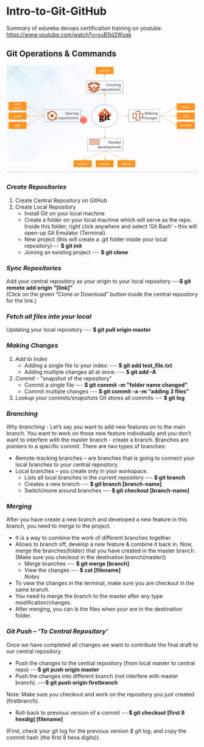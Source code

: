# Intro-to-Git-GitHub
Summary of edureka devops certification training on youtube: https://www.youtube.com/watch?v=xuB1Id2Wxak
## Git Operations & Commands
![Git Operations and Commands](/images/git_pic1.png)
### *Create Repositories*
  1. Create Central Repository on GitHub
  2. Create Local Repository
     * Install Git on your local machine
     * Create a folder on your local machine which will serve as the repo. Inside this folder, right click anywhere and select ‘Git Bash’ – this will open-up Git Emulator (Terminal).
     * New project (this will create a .git folder inside your local repository)--- **$ git init**	 
     * Joining an existing project --- **$ git clone** 
### *Sync Repositories*
  Add your central repository as your origin to your local repository ---**$ git remote add origin “[link]”**  
  (Click on the green “Clone or Download” button inside the central repository for the link.)
### *Fetch all files into your local*
  Updating your local repository --- **$ git pull origin master**
### *Making Changes*
  1. *Add to Index*
     * Adding a single file to your index:  --- **$ git add test_file.txt**
     * Adding multiple changes all at once: --- **$ git add -A**
  2. *Commit* - "snapshot of the repository"
     * Commit a single file --- **$ git commit -m "folder name changed"**
     * Commit multiple changes --- **$ git commit –a –m “adding 3 files”**
  3. *Lookup your commits/snapshots* 
     Git stores all commits --- **$ git log**

### *Branching*
  *Why branching* - Let’s say you want to add new features on to the main branch. You want to work on those new feature individually and you don’t want to interfere with the master branch - create a branch.
  Branches are pointers to a specific commit. There are two types of branches:
  - Remote-tracking branches – are branches that is  going to connect your local branches to your central repository.
  - Local branches – you create only in your workspace.
    * Lists all local branches in the current repository --- **$ git branch**
    * Creates a new branch        --- **$ git branch [branch-name]**
    * Switch/move around branches --- **$ git checkout [branch-name]**
### *Merging*
After you have create a new branch and developed a new feature in this branch, you need to merge to the project.
  - It is a way to combine the work of different branches together.
  - Allows to branch off, develop a new feature & combine it back in.
Now, merge the branches(folder) that you have created in the master branch. (Make sure you checkout in the destination branch(master))
    * Merge branches  ---  **$ git merge [branch]**
	* View the changes   ---  **$ cat [filename]**	
*Notes*
- To view the changes in the terminal, make sure you are checkout in the same branch.
- You need to merge the branch to the master after any type modification/changes.
- After merging, you can ls the files when your are in the destination folder.
### *Git Push – ‘To Central Repository’*
  Once we have completed all changes we want to contribute the final draft to our central repository.
  * Push the changes to the central repository (from local master to central repo) ---**$ git push origin master**
  * Push the changes into different branch (not interfere with master branch). ---**$ git push origin firstbranch**
  
  Note: Make sure you checkout and work on the repository you just created (firstbranch).
  * Roll-back to previous version of a commit ---**$ git checkout [first 8 hexdig] [filename]**
  
  (First, check your git log for the previous version *$ git log*, and copy the commit hash (the first 8 hexa digits)).
